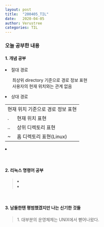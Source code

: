 ```yaml
---
layout: post
title:  "200405_TIL"
date:   2020-04-05
author: Verustree
categories: TIL
---
```


<h3>오늘 공부한 내용</h3>
<p>
<h4>1. 개념 공부</h4>
<li>절대 경로</li>
  <ul>최상위 directory 기준으로 경로 정보 표현<br>
    사용자의 현재 위치와는 관계 없음</ul>
  
<li>상대 경로</li>
  <table border="0.7"  bordercolor="green">
    <tr><td colspan="2">현재 위치 기준으로 경로 정보 표현</td></tr>
    <tr>
      <td>.</td>
      <td>현재 위치 표현</td>
    </tr>
    <tr>
       <td>..</td>
       <td>상위 디렉토리 표현</td>
    </tr>
   <tr>
       <td>~</td>
       <td>홈 디렉토리 표현(Linux)</td>
    </tr>
  </table>


<li></li>
</p>
<br>

<p>
<h4>2. 리눅스 명령어 공부</h4><blockquote>
<li></li>
<li></li></blockquote>
</p>
<br>

<p>
<h4><strong>3. 남들한텐 평범했겠지만 나는 신기한 것들</strong></h4><blockquote>
1. 대부분의 운영체제는 UNIX에서 뻗어나왔다.<br>
</blockquote></p>
